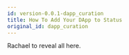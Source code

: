 ```yaml
---
id: version-0.0.1-dapp_curation
title: How To Add Your DApp to Status
original_id: dapp_curation
---
```


Rachael to reveal all here.